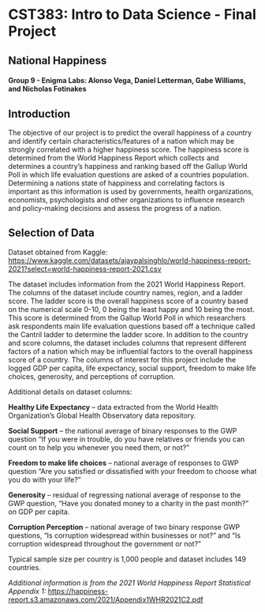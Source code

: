# CST383: Intro to Data Science - Final Project

## National Happiness

#### Group 9 - Enigma Labs: Alonso Vega, Daniel Letterman, Gabe Williams, and Nicholas Fotinakes

## Introduction

  The objective of our project is to predict the overall happiness of a country and identify certain characteristics/features of a nation which may be strongly correlated with a higher happiness score. The happiness score is determined from the World Happiness Report which collects and determines a country’s happiness and ranking based off the Gallup World Poll in which life evaluation questions are asked of a countries population. Determining a nations state of happiness and correlating factors is important as this information is used by governments, health organizations, economists, psychologists and other organizations to influence research and policy-making decisions and assess the progress of a nation.

## Selection of Data

Dataset obtained from Kaggle: https://www.kaggle.com/datasets/ajaypalsinghlo/world-happiness-report-2021?select=world-happiness-report-2021.csv

  The dataset includes information from the 2021 World Happiness Report. The columns of the dataset include country names, region, and a ladder score. The ladder score is the overall happiness score of a country based on the numerical scale 0-10, 0 being the least happy and 10 being the most. This score is determined from the Gallup World Poll in which researchers ask respondents main life evaluation questions based off a technique called the Cantril ladder to determine the ladder score. In addition to the country and score columns, the dataset includes columns that represent different factors of a nation which may be influential factors to the overall happiness score of a country. The columns of interest for this project include the logged GDP per capita, life expectancy, social support, freedom to make life choices, generosity, and perceptions of corruption.
  
Additional details on dataset columns:

**Healthy Life Expectancy** – data extracted from the World Health Organization’s Global Health Observatory data repository.

**Social Support** – the national average of binary responses to the GWP question “If you were in trouble, do you have relatives or friends you can count on to help you whenever you need them, or not?”

**Freedom to make life choices** – national average of responses to GWP question “Are you satisfied or dissatisfied with your freedom to choose what you do with your life?”

**Generosity** – residual of regressing national average of response to the GWP question, “Have you donated money to a charity in the past month?” on GDP per capita.

**Corruption Perception** – national average of two binary response GWP questions, “Is corruption widespread within businesses or not?” and “Is corruption widespread throughout the government or not?”

Typical sample size per country is 1,000 people and dataset includes 149 countries.

*Additional information is from the 2021 World Happiness Report Statistical Appendix 1:*
https://happiness-report.s3.amazonaws.com/2021/Appendix1WHR2021C2.pdf  

